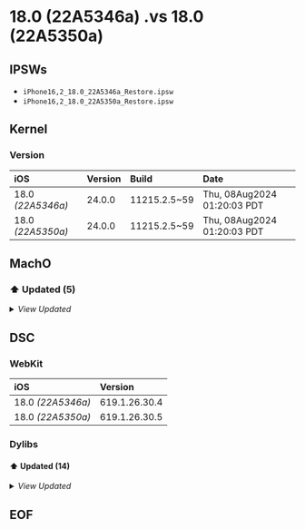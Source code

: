 # 18.0 (22A5346a) .vs 18.0 (22A5350a)

## IPSWs

- `iPhone16,2_18.0_22A5346a_Restore.ipsw`
- `iPhone16,2_18.0_22A5350a_Restore.ipsw`

## Kernel

### Version

| iOS | Version | Build | Date |
| :-- | :------ | :---- | :--- |
| 18.0 *(22A5346a)* | 24.0.0 | 11215.2.5~59 | Thu, 08Aug2024 01:20:03 PDT |
| 18.0 *(22A5350a)* | 24.0.0 | 11215.2.5~59 | Thu, 08Aug2024 01:20:03 PDT |

## MachO

### ⬆️ Updated (5)

<details>
  <summary><i>View Updated</i></summary>

#### ClarityBoard

>  `/System/Library/CoreServices/ClarityBoard.app/ClarityBoard`

```diff

-101.0.0.0.0
-  __TEXT.__text: 0xfa97c
+101.0.1.0.0
+  __TEXT.__text: 0xfac68
   __TEXT.__auth_stubs: 0x35b0
-  __TEXT.__objc_stubs: 0x7be0
-  __TEXT.__objc_methlist: 0x2f5c
+  __TEXT.__objc_stubs: 0x7c40
+  __TEXT.__objc_methlist: 0x2f6c
   __TEXT.__const: 0x153b0
   __TEXT.__cstring: 0x41ec
-  __TEXT.__objc_methname: 0xbb51
+  __TEXT.__objc_methname: 0xbb7f
   __TEXT.__objc_classname: 0x817
   __TEXT.__objc_methtype: 0x2946
-  __TEXT.__oslogstring: 0x411e
+  __TEXT.__oslogstring: 0x41fe
   __TEXT.__gcc_except_tab: 0x178
   __TEXT.__ustring: 0x408
   __TEXT.__constg_swiftt: 0x3060

   __TEXT.__swift5_types: 0x250
   __TEXT.__swift5_protos: 0x4
   __TEXT.__swift5_mpenum: 0x8
-  __TEXT.__unwind_info: 0x3238
+  __TEXT.__unwind_info: 0x3248
   __TEXT.__eh_frame: 0x24d8
   __DATA_CONST.__auth_got: 0x1ae8
-  __DATA_CONST.__got: 0x1278
-  __DATA_CONST.__auth_ptr: 0x11a0
+  __DATA_CONST.__got: 0x1288
+  __DATA_CONST.__auth_ptr: 0x1140
   __DATA_CONST.__const: 0xb148
   __DATA_CONST.__cfstring: 0x1a00
   __DATA_CONST.__objc_classlist: 0x2b0

   __DATA_CONST.__objc_dictobj: 0x28
   __DATA_CONST.__objc_doubleobj: 0x10
   __DATA.__objc_const: 0x8808
-  __DATA.__objc_selrefs: 0x2c20
+  __DATA.__objc_selrefs: 0x2c38
   __DATA.__objc_ivar: 0x31c
   __DATA.__objc_data: 0x3620
   __DATA.__data: 0x6090

   - /usr/lib/swift/libswiftsimd.dylib
   - /usr/lib/swift/libswiftsys_time.dylib
   - /usr/lib/swift/libswiftunistd.dylib
-  Functions: 4492
-  Symbols:   1810
-  CStrings:  3242
+  Functions: 4495
+  Symbols:   1812
+  CStrings:  3248
 
Symbols:
+ _AX_CameraBundleName
+ _AX_PhotosBundleName
CStrings:
+ "isRestricted"
+ "Unable to include application %@ because it is restricted."
+ ">>> Unable to look up record for application with bundle identifier %@, but no error was provided."
+ "Error getting application record for app with identifier %@: %@"
+ "isAppRestricted"
+ "applicationState"

```

#### AccessibilitySettings

>  `/System/Library/PreferenceBundles/AccessibilitySettings.bundle/AccessibilitySettings`

```diff

-1765.4.1.0.0
-  __TEXT.__text: 0x15eff0
+1765.4.2.0.0
+  __TEXT.__text: 0x15f05c
   __TEXT.__auth_stubs: 0x4200
   __TEXT.__objc_stubs: 0x22320
   __TEXT.__objc_methlist: 0x11a64

   __TEXT.__swift5_proto: 0x90
   __TEXT.__swift5_types: 0xa8
   __TEXT.__swift5_capture: 0x148
-  __TEXT.__unwind_info: 0x5048
+  __TEXT.__unwind_info: 0x5050
   __TEXT.__eh_frame: 0x170
   __DATA_CONST.__auth_got: 0x2110
   __DATA_CONST.__got: 0x20c0

```

#### assistantd

>  `/System/Library/PrivateFrameworks/AssistantServices.framework/assistantd`

```diff

-3400.161.5.11.2
-  __TEXT.__text: 0x369fcc
+3400.161.5.11.3
+  __TEXT.__text: 0x369fe8
   __TEXT.__auth_stubs: 0x3450
   __TEXT.__objc_stubs: 0x45000
   __TEXT.__objc_methlist: 0x1d37c
   __TEXT.__const: 0x10998
   __TEXT.__gcc_except_tab: 0x47c4
-  __TEXT.__cstring: 0x50fcb
+  __TEXT.__cstring: 0x50fca
   __TEXT.__oslogstring: 0x3e18f
   __TEXT.__objc_classname: 0x51b3
   __TEXT.__objc_methname: 0x5cf62

   __TEXT.__unwind_info: 0xa3a8
   __TEXT.__eh_frame: 0xe70
   __DATA_CONST.__auth_got: 0x1a38
-  __DATA_CONST.__got: 0x3af8
+  __DATA_CONST.__got: 0x3b00
   __DATA_CONST.__auth_ptr: 0x18
   __DATA_CONST.__const: 0x15010
   __DATA_CONST.__cfstring: 0x124e0

   - /usr/lib/libresolv.9.dylib
   - /usr/lib/libz.1.dylib
   Functions: 14403
-  Symbols:   2877
+  Symbols:   2878
   CStrings:  26964
 
Symbols:
+ _kAFMAStartupActivatedNotification
CStrings:
+ "2"
+ "MobileAssistantDaemons-3400.161.5.11.3"
- "MobileAssistantDaemons-3400.161.5.11.2"
- "27"

```

#### ClarityCamera

>  `/Applications/ClarityCamera.app/ClarityCamera`

```diff

-101.0.0.0.0
+101.0.1.0.0
   __TEXT.__text: 0x1daac
   __TEXT.__auth_stubs: 0x14f0
   __TEXT.__objc_methlist: 0x148

   __TEXT.__eh_frame: 0x588
   __DATA_CONST.__auth_got: 0xa78
   __DATA_CONST.__got: 0x570
-  __DATA_CONST.__auth_ptr: 0x828
+  __DATA_CONST.__auth_ptr: 0x840
   __DATA_CONST.__const: 0x1248
   __DATA_CONST.__objc_classlist: 0x30
   __DATA_CONST.__objc_protolist: 0x40

```

#### SafariWidgetExtension

>  `/Applications/MobileSafari.app/PlugIns/SafariWidgetExtension.appex/SafariWidgetExtension`

```diff

-7619.1.26.30.4
+7619.1.26.30.5
   __TEXT.__text: 0x452fc
   __TEXT.__auth_stubs: 0x13e0
   __TEXT.__cstring: 0x2a2a

   __TEXT.__eh_frame: 0x1d14
   __DATA_CONST.__auth_got: 0x9f0
   __DATA_CONST.__got: 0x4b8
-  __DATA_CONST.__auth_ptr: 0xbd8
+  __DATA_CONST.__auth_ptr: 0xbb0
   __DATA_CONST.__const: 0x1730
   __DATA_CONST.__objc_classlist: 0x8
   __DATA_CONST.__objc_imageinfo: 0x8

```


</details>

## DSC

### WebKit

| iOS | Version |
| :-- | :------ |
| 18.0 *(22A5346a)* | 619.1.26.30.4 |
| 18.0 *(22A5350a)* | 619.1.26.30.5 |

### Dylibs

#### ⬆️ Updated (14)

<details>
  <summary><i>View Updated</i></summary>

#### PhotosSwiftUICore

>  `/System/Library/PrivateFrameworks/PhotosSwiftUICore.framework/PhotosSwiftUICore`

```diff

-702.0.220.0.0
+702.0.230.0.0
   __TEXT.__text: 0x26e1f4
   __TEXT.__auth_stubs: 0x5480
   __TEXT.__objc_methlist: 0x3a8

   __DATA_CONST.__objc_selrefs: 0x9d8
   __DATA_CONST.__objc_protorefs: 0xa0
   __AUTH_CONST.__auth_got: 0x2a48
-  __AUTH_CONST.__auth_ptr: 0x2848
+  __AUTH_CONST.__auth_ptr: 0x2880
   __AUTH_CONST.__const: 0x10b18
   __AUTH_CONST.__objc_const: 0x85f0
   __AUTH.__objc_data: 0x548

```

#### AuthenticationServicesCore

>  `/System/Library/PrivateFrameworks/AuthenticationServicesCore.framework/AuthenticationServicesCore`

```diff

-619.1.26.30.4
+619.1.26.30.5
   __TEXT.__text: 0xb6270
   __TEXT.__auth_stubs: 0x2280
   __TEXT.__objc_methlist: 0x2618

   __DATA_CONST.__objc_superrefs: 0xe0
   __DATA_CONST.__objc_arraydata: 0x10
   __AUTH_CONST.__auth_got: 0x1150
-  __AUTH_CONST.__auth_ptr: 0x6c8
+  __AUTH_CONST.__auth_ptr: 0x6c0
   __AUTH_CONST.__const: 0x50b8
   __AUTH_CONST.__cfstring: 0x1d80
   __AUTH_CONST.__objc_const: 0x7880

```

#### MobileSafari

>  `/System/Library/PrivateFrameworks/MobileSafari.framework/MobileSafari`

```diff

-619.1.26.30.4
-  __TEXT.__text: 0x38d87c
+619.1.26.30.5
+  __TEXT.__text: 0x38da28
   __TEXT.__auth_stubs: 0x4370
-  __TEXT.__objc_methlist: 0x11c80
+  __TEXT.__objc_methlist: 0x11cb8
   __TEXT.__const: 0xe104
-  __TEXT.__cstring: 0x1654c
+  __TEXT.__cstring: 0x1659c
   __TEXT.__gcc_except_tab: 0x6a1c
   __TEXT.__oslogstring: 0x3179
   __TEXT.__ustring: 0x2100

   __TEXT.__swift5_types: 0x5a4
   __TEXT.__swift5_protos: 0x9c
   __TEXT.__swift5_mpenum: 0x2c
-  __TEXT.__unwind_info: 0xcc38
+  __TEXT.__unwind_info: 0xcc50
   __TEXT.__eh_frame: 0x55a0
   __TEXT.__objc_classname: 0x290e
-  __TEXT.__objc_methname: 0x3b83d
+  __TEXT.__objc_methname: 0x3b893
   __TEXT.__objc_methtype: 0x9852
   __TEXT.__objc_stubs: 0x21000
   __DATA_CONST.__got: 0x1b38

   __DATA_CONST.__objc_catlist: 0x158
   __DATA_CONST.__objc_protolist: 0x548
   __DATA_CONST.__objc_imageinfo: 0x8
-  __DATA_CONST.__objc_selrefs: 0xc0f0
+  __DATA_CONST.__objc_selrefs: 0xc118
   __DATA_CONST.__objc_protorefs: 0x140
   __DATA_CONST.__objc_superrefs: 0x688
   __DATA_CONST.__objc_arraydata: 0x258
   __AUTH_CONST.__auth_got: 0x21d0
-  __AUTH_CONST.__auth_ptr: 0x1d00
+  __AUTH_CONST.__auth_ptr: 0x1ed0
   __AUTH_CONST.__const: 0x127c8
   __AUTH_CONST.__cfstring: 0x8480
-  __AUTH_CONST.__objc_const: 0x31e60
+  __AUTH_CONST.__objc_const: 0x31e90
   __AUTH_CONST.__objc_intobj: 0x480
   __AUTH_CONST.__objc_doubleobj: 0x130
   __AUTH_CONST.__objc_arrayobj: 0x210
-  __AUTH.__objc_data: 0xa5a8
-  __AUTH.__data: 0x5f68
+  __AUTH.__objc_data: 0xaa98
+  __AUTH.__data: 0x5fb8
   __DATA.__objc_ivar: 0x17e0
   __DATA.__data: 0x9238
   __DATA.__objc_stublist: 0x18
   __DATA.__bss: 0x11e78
   __DATA.__common: 0xe00
-  __DATA_DIRTY.__objc_data: 0x3080
-  __DATA_DIRTY.__data: 0xa10
+  __DATA_DIRTY.__objc_data: 0x2b90
+  __DATA_DIRTY.__data: 0x9c0
   __DATA_DIRTY.__bss: 0x40
   __DATA_DIRTY.__common: 0x1e0
   - /System/Library/Frameworks/AppIntents.framework/AppIntents

   - /usr/lib/swift/libswiftsimd.dylib
   - /usr/lib/swift/libswiftsys_time.dylib
   - /usr/lib/swift/libswiftunistd.dylib
-  Functions: 17762
+  Functions: 17767
   Symbols:   8290
-  CStrings:  13259
+  CStrings:  13267
 
CStrings:
+ "_SFBrowsingAssistantListCell"
+ "listCellDidInsertCell:"
+ "_SFBrowsingAssistantSwitchCell"
+ "_SFBrowsingAssistantPopUpCell"
+ "T@\"_TtC12MobileSafari15BlurrableButton\",N,R,VhideButton"
+ "T@\"_TtC12MobileSafari10MainButton\",N,R,VleadingButton"
+ "T@\"_TtC12MobileSafari10MainButton\",N,R,VtrailingButton"
+ "listCellDidDeleteCell:"
+ "SFMediaPlaybackButton"
- "_TtCC12MobileSafari17BrowsingAssistant10SwitchCell"
- "_TtCC12MobileSafari17BrowsingAssistant9PopUpCell"
- "_TtCC12MobileSafari17BrowsingAssistant8ListCell"
- "_TtC12MobileSafariP33_D7BF0D66B145A49B4D76AB70D20D9C9919MediaPlaybackButton"

```

#### MobileSafariUI

>  `/System/Library/PrivateFrameworks/MobileSafariUI.framework/MobileSafariUI`

```diff

-619.1.26.30.4
-  __TEXT.__text: 0x2117d0
+619.1.26.30.5
+  __TEXT.__text: 0x2117c4
   __TEXT.__auth_stubs: 0x2ca0
   __TEXT.__objc_methlist: 0x199fc
   __TEXT.__const: 0x1398

   - /usr/lib/swift/libswiftsimd.dylib
   - /usr/lib/swift/libswiftsys_time.dylib
   - /usr/lib/swift/libswiftunistd.dylib
-  Functions: 12279
+  Functions: 12276
   Symbols:   13832
   CStrings:  19944
 

```

#### PhotosGraph

>  `/System/Library/PrivateFrameworks/PhotosGraph.framework/PhotosGraph`

```diff

-702.0.220.0.0
+702.0.230.0.0
   __TEXT.__text: 0x6a69d4
   __TEXT.__auth_stubs: 0x46f0
   __TEXT.__objc_methlist: 0x29f4c

   __DATA_CONST.__objc_superrefs: 0x1530
   __DATA_CONST.__objc_arraydata: 0x3a58
   __AUTH_CONST.__auth_got: 0x2390
-  __AUTH_CONST.__auth_ptr: 0x1208
+  __AUTH_CONST.__auth_ptr: 0x1278
   __AUTH_CONST.__const: 0x28298
   __AUTH_CONST.__cfstring: 0x26c60
   __AUTH_CONST.__objc_const: 0x6e148

```

#### WebBookmarksSwift

>  `/System/Library/PrivateFrameworks/WebBookmarksSwift.framework/WebBookmarksSwift`

```diff

-7619.1.26.30.4
+7619.1.26.30.5
   __TEXT.__text: 0x4cf28
   __TEXT.__auth_stubs: 0x1260
   __TEXT.__objc_methlist: 0x1c0

   __DATA_CONST.__objc_protorefs: 0x8
   __DATA_CONST.__objc_superrefs: 0x8
   __AUTH_CONST.__auth_got: 0x938
-  __AUTH_CONST.__auth_ptr: 0x460
+  __AUTH_CONST.__auth_ptr: 0x490
   __AUTH_CONST.__const: 0x1818
   __AUTH_CONST.__objc_const: 0x9a0
   __AUTH.__objc_data: 0x38

```

#### Photos

>  `/System/Library/Frameworks/Photos.framework/Photos`

```diff

-702.0.220.0.0
-  __TEXT.__text: 0x25b168
+702.0.230.0.0
+  __TEXT.__text: 0x25b4d0
   __TEXT.__auth_stubs: 0x2870
-  __TEXT.__objc_methlist: 0x1f6a0
+  __TEXT.__objc_methlist: 0x1f6b0
   __TEXT.__const: 0xf30
   __TEXT.__constg_swiftt: 0x1dc
   __TEXT.__swift5_typeref: 0x290

   __TEXT.__cstring: 0x2839b
   __TEXT.__swift5_capture: 0x6c
   __TEXT.__gcc_except_tab: 0x8e7c
-  __TEXT.__oslogstring: 0x1a45d
+  __TEXT.__oslogstring: 0x1a569
   __TEXT.__ustring: 0x4
   __TEXT.__dlopen_cstrs: 0x47
   __TEXT.__unwind_info: 0x7f00
   __TEXT.__eh_frame: 0x260
   __TEXT.__objc_classname: 0x32d7
-  __TEXT.__objc_methname: 0x62e09
+  __TEXT.__objc_methname: 0x62e3f
   __TEXT.__objc_methtype: 0x67f4
-  __TEXT.__objc_stubs: 0x356c0
+  __TEXT.__objc_stubs: 0x35700
   __DATA_CONST.__got: 0x2438
   __DATA_CONST.__const: 0x7478
   __DATA_CONST.__objc_classlist: 0xcb8
   __DATA_CONST.__objc_catlist: 0x70
   __DATA_CONST.__objc_protolist: 0x2e0
   __DATA_CONST.__objc_imageinfo: 0x8
-  __DATA_CONST.__objc_selrefs: 0x115d8
+  __DATA_CONST.__objc_selrefs: 0x115e8
   __DATA_CONST.__objc_protorefs: 0x40
   __DATA_CONST.__objc_superrefs: 0xa68
   __DATA_CONST.__objc_arraydata: 0x908

   - /usr/lib/swift/libswiftsimd.dylib
   - /usr/lib/swift/libswiftsys_time.dylib
   - /usr/lib/swift/libswiftunistd.dylib
-  Functions: 12546
-  Symbols:   15173
-  CStrings:  22213
+  Functions: 12547
+  Symbols:   15174
+  CStrings:  22220
 
CStrings:
+ "incomingDirectoryPath"
+ "Will remove file at path: %@, for UUID:%@"
+ "_filePathIsInIncomingDirectory:"
+ "Failed to remove file at path: %@, for UUID:%{public}@ %@"
+ "File not in Incoming, skipping deletion: %@"
+ "File not in Incoming, skipping deletion: %@, for UUID:%{public}@"
+ "Unable to get relationship between incoming dir and %@: %@"

```

#### SafariServices

>  `/System/Library/Frameworks/SafariServices.framework/SafariServices`

```diff

-619.1.26.30.4
-  __TEXT.__text: 0x189478
+619.1.26.30.5
+  __TEXT.__text: 0x1893b0
   __TEXT.__auth_stubs: 0x18e0
   __TEXT.__objc_methlist: 0x1531c
   __TEXT.__const: 0x2a56
   __TEXT.__cstring: 0xee1e
-  __TEXT.__gcc_except_tab: 0xdb54
+  __TEXT.__gcc_except_tab: 0xdb30
   __TEXT.__oslogstring: 0x7e6c
   __TEXT.__ustring: 0x3c9e
   __TEXT.__dlopen_cstrs: 0x94e

   __TEXT.__swift5_types: 0x4
   __TEXT.__unwind_info: 0x87e8
   __TEXT.__objc_classname: 0x50ad
-  __TEXT.__objc_methname: 0x5c19d
+  __TEXT.__objc_methname: 0x5c15e
   __TEXT.__objc_methtype: 0x137a9
-  __TEXT.__objc_stubs: 0x37e00
+  __TEXT.__objc_stubs: 0x37de0
   __DATA_CONST.__got: 0x21c0
   __DATA_CONST.__const: 0x6e60
   __DATA_CONST.__objc_classlist: 0xab8
   __DATA_CONST.__objc_catlist: 0x148
   __DATA_CONST.__objc_protolist: 0x8d8
   __DATA_CONST.__objc_imageinfo: 0x8
-  __DATA_CONST.__objc_selrefs: 0x108b0
+  __DATA_CONST.__objc_selrefs: 0x108a8
   __DATA_CONST.__objc_protorefs: 0x100
   __DATA_CONST.__objc_superrefs: 0x940
   __DATA_CONST.__objc_arraydata: 0x738

   - /usr/lib/swift/libswiftunistd.dylib
   Functions: 9226
   Symbols:   11140
-  CStrings:  17299
+  CStrings:  17298
 
CStrings:
- "canApplyAutoFillGracePeriodForUsername:inTabWithID:currentURL:"

```

#### AssistantServices

>  `/System/Library/PrivateFrameworks/AssistantServices.framework/AssistantServices`

```diff

-3400.161.5.11.2
+3400.161.5.11.3
   __TEXT.__text: 0x1a1b0c
   __TEXT.__auth_stubs: 0x1530
   __TEXT.__objc_methlist: 0x199a4
   __TEXT.__const: 0x458
   __TEXT.__gcc_except_tab: 0x2570
-  __TEXT.__cstring: 0x3b51a
+  __TEXT.__cstring: 0x3b57a
   __TEXT.__oslogstring: 0xff9c
   __TEXT.__dlopen_cstrs: 0x42e
   __TEXT.__unwind_info: 0x79d8

   __TEXT.__objc_methtype: 0xa8f8
   __TEXT.__objc_stubs: 0x23de0
   __DATA_CONST.__got: 0x1610
-  __DATA_CONST.__const: 0x80e8
+  __DATA_CONST.__const: 0x80f0
   __DATA_CONST.__objc_classlist: 0xda0
   __DATA_CONST.__objc_catlist: 0x290
   __DATA_CONST.__objc_protolist: 0x550

   __AUTH_CONST.__auth_got: 0xaa8
   __AUTH_CONST.__auth_ptr: 0x8
   __AUTH_CONST.__const: 0x3840
-  __AUTH_CONST.__cfstring: 0x266e0
+  __AUTH_CONST.__cfstring: 0x26700
   __AUTH_CONST.__objc_const: 0x39c08
   __AUTH_CONST.__objc_intobj: 0x22c8
   __AUTH_CONST.__objc_dictobj: 0xb68

   - /usr/lib/libSystem.B.dylib
   - /usr/lib/libobjc.A.dylib
   Functions: 11591
-  Symbols:   13782
-  CStrings:  18869
+  Symbols:   13783
+  CStrings:  18870
 
Symbols:
+ _kAFMAStartupActivatedNotification
CStrings:
+ "com.apple.MobileAsset.AutoAssetNotification^com.apple.MobileAsset.MAAutoAsset^STARTUP_ACTIVATED"

```

#### PasswordManagerUI

>  `/System/Library/PrivateFrameworks/PasswordManagerUI.framework/PasswordManagerUI`

```diff

-7619.1.26.30.4
+7619.1.26.30.5
   __TEXT.__text: 0x3e9af4
   __TEXT.__auth_stubs: 0x5750
   __TEXT.__objc_methlist: 0x14c0

   __DATA_CONST.__objc_protorefs: 0x100
   __DATA_CONST.__objc_superrefs: 0x20
   __AUTH_CONST.__auth_got: 0x2bb8
-  __AUTH_CONST.__auth_ptr: 0x3e40
+  __AUTH_CONST.__auth_ptr: 0x3d00
   __AUTH_CONST.__const: 0x129f8
   __AUTH_CONST.__cfstring: 0x4e0
   __AUTH_CONST.__objc_const: 0x99b8

```

#### PhotosIntelligence

>  `/System/Library/PrivateFrameworks/PhotosIntelligence.framework/PhotosIntelligence`

```diff

-702.0.220.0.0
+702.0.230.0.0
   __TEXT.__text: 0x3dfb70
   __TEXT.__auth_stubs: 0x4660
   __TEXT.__objc_methlist: 0x3da8

   __DATA_CONST.__objc_superrefs: 0x158
   __DATA_CONST.__objc_arraydata: 0x1e8
   __AUTH_CONST.__auth_got: 0x2340
-  __AUTH_CONST.__auth_ptr: 0x13c8
+  __AUTH_CONST.__auth_ptr: 0x1358
   __AUTH_CONST.__const: 0x1bab0
   __AUTH_CONST.__cfstring: 0x4840
   __AUTH_CONST.__objc_const: 0x10ef0

```

#### PhotosUIPrivate

>  `/System/Library/PrivateFrameworks/PhotosUIPrivate.framework/PhotosUIPrivate`

```diff

-702.0.220.0.0
+702.0.230.0.0
   __TEXT.__text: 0x57ed60
   __TEXT.__auth_stubs: 0x83b0
   __TEXT.__objc_methlist: 0x4ee54

   __DATA_CONST.__objc_superrefs: 0x1680
   __DATA_CONST.__objc_arraydata: 0x1878
   __AUTH_CONST.__auth_got: 0x41e8
-  __AUTH_CONST.__auth_ptr: 0x19f8
+  __AUTH_CONST.__auth_ptr: 0x1a20
   __AUTH_CONST.__const: 0xfbf8
   __AUTH_CONST.__cfstring: 0x2cba0
   __AUTH_CONST.__objc_const: 0xab6e0

```

#### PhotoAnalysis

>  `/System/Library/PrivateFrameworks/PhotoAnalysis.framework/PhotoAnalysis`

```diff

-702.0.220.0.0
+702.0.230.0.0
   __TEXT.__text: 0x1f9cfc
   __TEXT.__auth_stubs: 0x3440
   __TEXT.__objc_methlist: 0x5068

   __DATA_CONST.__objc_superrefs: 0x218
   __DATA_CONST.__objc_arraydata: 0x110
   __AUTH_CONST.__auth_got: 0x1a38
-  __AUTH_CONST.__auth_ptr: 0xb60
+  __AUTH_CONST.__auth_ptr: 0xb58
   __AUTH_CONST.__const: 0x8900
   __AUTH_CONST.__cfstring: 0x83c0
   __AUTH_CONST.__objc_const: 0x10f78

```

#### PhotosUICore

>  `/System/Library/PrivateFrameworks/PhotosUICore.framework/PhotosUICore`

```diff

-702.0.220.0.0
+702.0.230.0.0
   __TEXT.__text: 0x16d1098
   __TEXT.__auth_stubs: 0x11ce0
   __TEXT.__delay_helper: 0xec

   __DATA_CONST.__objc_arraydata: 0x4888
   __DATA_CONST.__vfx_script_tbl: 0x30
   __AUTH_CONST.__auth_got: 0x8e88
-  __AUTH_CONST.__auth_ptr: 0x71d0
+  __AUTH_CONST.__auth_ptr: 0x6c60
   __AUTH_CONST.__const: 0x4eeb0
   __AUTH_CONST.__cfstring: 0x7eb80
   __AUTH_CONST.__objc_const: 0x1c10d8

```


</details>

## EOF

